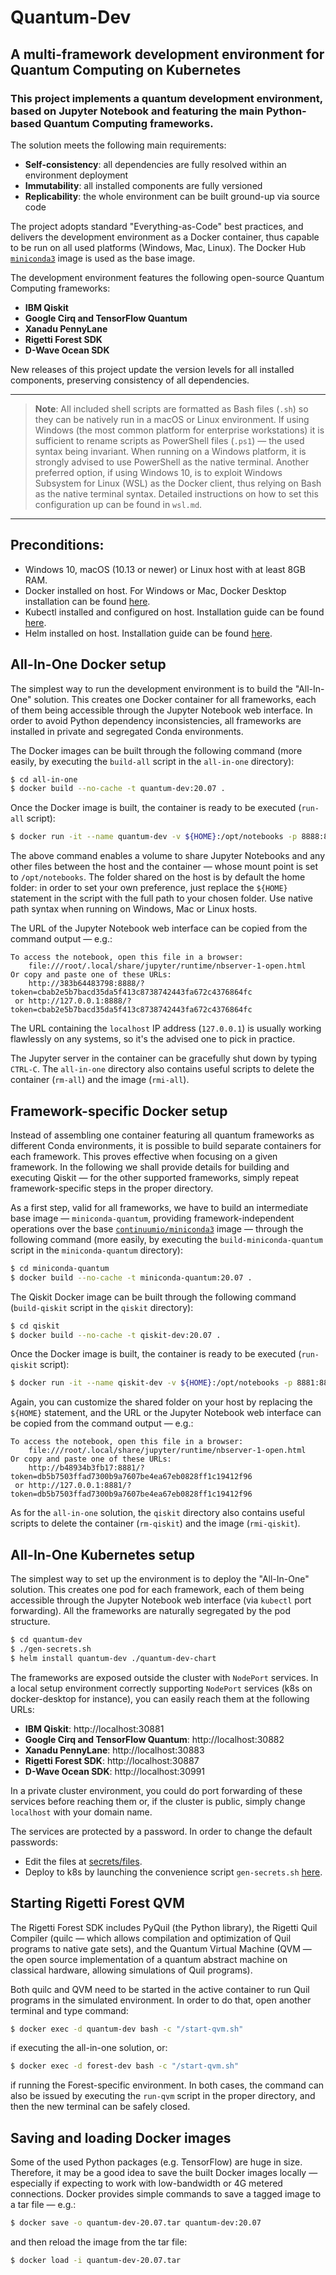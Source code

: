 # Quantum-Dev

## A multi-framework development environment for Quantum Computing on Kubernetes

### This project implements a quantum development environment, based on Jupyter Notebook and featuring the main Python-based Quantum Computing frameworks.

The solution meets the following main requirements:
* **Self-consistency**: all dependencies are fully resolved within an environment deployment
* **Immutability**: all installed components are fully versioned
* **Replicability**: the whole environment can be built ground-up via source code

The project adopts standard "Everything-as-Code" best practices, and delivers the development environment as a Docker container, thus capable to be run on all used platforms (Windows, Mac, Linux). The Docker Hub [`miniconda3`](https://hub.docker.com/r/continuumio/miniconda3/) image is used as the base image.

The development environment features the following open-source Quantum Computing frameworks:

* **IBM Qiskit**
* **Google Cirq and TensorFlow Quantum**
* **Xanadu PennyLane**
* **Rigetti Forest SDK**
* **D-Wave Ocean SDK**

New releases of this project update the version levels for all installed components, preserving consistency of all dependencies.

---
> **Note**: All included shell scripts are formatted as Bash files (`.sh`) so they can be natively run in a macOS or Linux environment. If using Windows (the most common platform for enterprise workstations) it is sufficient to rename scripts as PowerShell files (`.ps1`) &mdash; the used syntax being invariant. When running on a Windows platform, it is strongly advised to use PowerShell as the native terminal. Another preferred option, if using Windows 10, is to exploit Windows Subsystem for Linux (WSL) as the Docker client, thus relying on Bash as the native terminal syntax. Detailed instructions on how to set this configuration up can be found in `wsl.md`.
---

## Preconditions:

* Windows 10, macOS (10.13 or newer) or Linux host with at least 8GB RAM.
* Docker installed on host. For Windows or Mac, Docker Desktop installation can be found [here](https://www.docker.com/products/docker-desktop).
* Kubectl installed and configured on host. Installation guide can be found [here](https://kubernetes.io/docs/tasks/tools/install-kubectl/).
* Helm installed on host. Installation guide can be found [here](https://helm.sh/docs/intro/install/).


## All-In-One Docker setup

The simplest way to run the development environment is to build the "All-In-One" solution. This creates one Docker container for all frameworks, each of them being accessible through the Jupyter Notebook web interface. In order to avoid Python dependency inconsistencies, all frameworks are installed in private and segregated Conda environments.

The Docker images can be built through the following command (more easily, by executing the `build-all` script in the `all-in-one` directory):

```sh
$ cd all-in-one
$ docker build --no-cache -t quantum-dev:20.07 .
```

Once the Docker image is built, the container is ready to be executed (`run-all` script):

```sh
$ docker run -it --name quantum-dev -v ${HOME}:/opt/notebooks -p 8888:8888 quantum-dev:20.07 /bin/bash -c "/opt/conda/bin/jupyter notebook --notebook-dir=/opt/notebooks --ip='0.0.0.0' --port=8888 --no-browser --allow-root"
```

The above command enables a volume to share Jupyter Notebooks and any other files between the host and the container &mdash; whose mount point is set to `/opt/notebooks`. The folder shared on the host is by default the home folder: in order to set your own preference, just replace the `${HOME}` statement in the script with the full path to your chosen folder. Use native path syntax when running on Windows, Mac or Linux hosts.

The URL of the Jupyter Notebook web interface can be copied from the command output &mdash; e.g.:

    To access the notebook, open this file in a browser:
        file:///root/.local/share/jupyter/runtime/nbserver-1-open.html
    Or copy and paste one of these URLs:
        http://383b64483798:8888/?token=cbab2e5b7bacd35da5f413c8738742443fa672c4376864fc
     or http://127.0.0.1:8888/?token=cbab2e5b7bacd35da5f413c8738742443fa672c4376864fc

The URL containing the `localhost` IP address (`127.0.0.1`) is usually working flawlessly on any systems, so it's the advised one to pick in practice.

The Jupyter server in the container can be gracefully shut down by typing `CTRL-C`. The `all-in-one` directory also contains useful scripts to delete the container (`rm-all`) and the image (`rmi-all`).

## Framework-specific Docker setup

Instead of assembling one container featuring all quantum frameworks as different Conda environments, it is possible to build separate containers for each framework. This proves effective when focusing on a given framework. In the following we shall provide details for building and executing Qiskit &mdash; for the other supported frameworks, simply repeat framework-specific steps in the proper directory.

As a first step, valid for all frameworks, we have to build an intermediate base image &mdash; `miniconda-quantum`, providing framework-independent operations over the base [`continuumio/miniconda3`](https://hub.docker.com/r/continuumio/miniconda3/) image &mdash; through the following command (more easily, by executing the `build-miniconda-quantum` script in the `miniconda-quantum` directory):

```sh
$ cd miniconda-quantum
$ docker build --no-cache -t miniconda-quantum:20.07 .
```

The Qiskit Docker image can be built through the following command (`build-qiskit` script in the `qiskit` directory):

```sh
$ cd qiskit
$ docker build --no-cache -t qiskit-dev:20.07 .
```

Once the Docker image is built, the container is ready to be executed (`run-qiskit` script):

```sh
$ docker run -it --name qiskit-dev -v ${HOME}:/opt/notebooks -p 8881:8881 qiskit-dev:20.07 /bin/bash -c "/opt/conda/envs/qiskit/bin/jupyter notebook --notebook-dir=/opt/notebooks --ip='0.0.0.0' --port=8881 --no-browser --allow-root"
```

Again, you can customize the shared folder on your host by replacing the `${HOME}` statement, and the URL or the Jupyter Notebook web interface can be copied from the command output &mdash; e.g.:

    To access the notebook, open this file in a browser:
        file:///root/.local/share/jupyter/runtime/nbserver-1-open.html
    Or copy and paste one of these URLs:
        http://b48934b3fb17:8881/?token=db5b7503ffad7300b9a7607be4ea67eb0828ff1c19412f96
     or http://127.0.0.1:8881/?token=db5b7503ffad7300b9a7607be4ea67eb0828ff1c19412f96

As for the `all-in-one` solution, the `qiskit` directory also contains useful scripts to delete the container (`rm-qiskit`) and the image (`rmi-qiskit`).

## All-In-One Kubernetes setup

The simplest way to set up the environment is to deploy the "All-In-One" solution. This creates one pod for each framework, each of them being accessible through the Jupyter Notebook web interface (via `kubectl` port forwarding). 
All the frameworks are naturally segregated by the pod structure. 

```sh
$ cd quantum-dev
$ ./gen-secrets.sh
$ helm install quantum-dev ./quantum-dev-chart
```

The frameworks are exposed outside the cluster with `NodePort` services. In a local setup environment correctly supporting `NodePort` services (k8s on docker-desktop for instance), you can easily reach them at the following URLs:

* **IBM Qiskit**: http://localhost:30881 
* **Google Cirq and TensorFlow Quantum**: http://localhost:30882
* **Xanadu PennyLane**: http://localhost:30883
* **Rigetti Forest SDK**: http://localhost:30887
* **D-Wave Ocean SDK**: http://localhost:30991

In a private cluster environment, you could do port forwarding of these services before reaching them or, if the cluster is public, simply change `localhost` with your domain name.

The services are protected by a password. In order to change the default passwords:
- Edit the files at [secrets/files](secrets/files).
- Deploy to k8s by launching the convenience script `gen-secrets.sh` [here](secrets/gen-secrets.sh).

## Starting Rigetti Forest QVM

The Rigetti Forest SDK includes PyQuil (the Python library), the Rigetti Quil Compiler (quilc &mdash; which allows compilation and optimization of Quil programs to native gate sets), and the Quantum Virtual Machine (QVM &mdash; the open source implementation of a quantum abstract machine on classical hardware, allowing simulations of Quil programs).

Both quilc and QVM need to be started in the active container to run Quil programs in the simulated environment. In order to do that, open another terminal and type command:

```sh
$ docker exec -d quantum-dev bash -c "/start-qvm.sh"
```

if executing the all-in-one solution, or:

```sh
$ docker exec -d forest-dev bash -c "/start-qvm.sh"
```

if running the Forest-specific environment. In both cases, the command can also be issued by executing the `run-qvm` script in the proper directory, and then the new terminal can be safely closed.

## Saving and loading Docker images

Some of the used Python packages (e.g. TensorFlow) are huge in size. Therefore, it may be a good idea to save the built Docker images locally &mdash; especially if expecting to work with low-bandwidth or 4G metered connections. Docker provides simple commands to save a tagged image to a tar file &mdash; e.g.:

```sh
$ docker save -o quantum-dev-20.07.tar quantum-dev:20.07
```

and then reload the image from the tar file:

```sh
$ docker load -i quantum-dev-20.07.tar
```